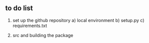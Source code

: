 ## to do list
1. set up the github repository
    a) local environment
    b) setup.py
    c) requirements.txt

2. src and building the package
